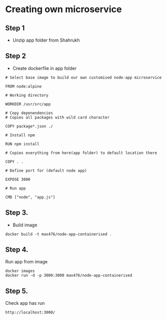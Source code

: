 # Creating own microservice

## Step 1

- Unzip app folder from Shahrukh

## Step 2

- Create dockerfile in app folder

```
# Select base image to build our own customised node-app microservice

FROM node:alpine

# Working directory

WORKDIR /usr/src/app

# Copy depenendencies
# Copies all packages with wild card character

COPY package*.json ./

# Install npm

RUN npm install

# Copies everything from here(app folder) to default location there

COPY . .

# Define port for (default node app)

EXPOSE 3000

# Run app

CMD ["node", "app.js"]
```

## Step 3.

- Build image

```docker build -t max476/node-app-containerised .```

## Step 4.

Run app from image

```
docker images
docker run -d -p 3000:3000 max476/node-app-containerised
```

## Step 5.

Check app has run

```http://localhost:3000/```
